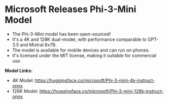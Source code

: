 # Microsoft Releases Phi-3-Mini Model

- The Phi-3-Mini model has been open-sourced!  
- It's a 4K and 128K dual-model, with performance comparable to GPT-3.5 and Mixtral 8x7B.  
- The model is available for mobile devices and can run on phones.  
- It's licensed under the MIT license, making it suitable for commercial use.  
  
**Model Links:**  
  
- 4K Model: https://huggingface.co/microsoft/Phi-3-mini-4k-instruct-onnx  
- 128K Model: https://huggingface.co/microsoft/Phi-3-mini-128k-instruct-onnx